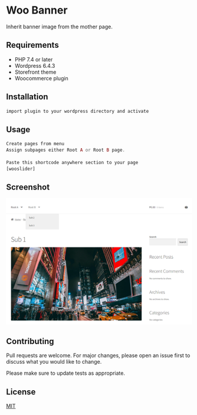 # Woo Banner
Inherit banner image from the mother page.

## Requirements
- PHP 7.4 or later
- Wordpress  6.4.3
- Storefront theme
- Woocommerce plugin
## Installation

```bash
import plugin to your wordpress directory and activate
```

## Usage

```php
Create pages from menu
Assign subpages either Root A or Root B page.

Paste this shortcode anywhere section to your page
[wooslider]
```

## Screenshot
![home](https://raw.githubusercontent.com/wadereynes/woobanner/master/screenshots/home.png)

## Contributing

Pull requests are welcome. For major changes, please open an issue first
to discuss what you would like to change.

Please make sure to update tests as appropriate.

## License

[MIT](https://choosealicense.com/licenses/mit/)
